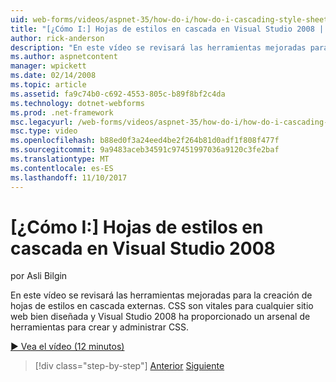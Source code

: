 ```yaml
---
uid: web-forms/videos/aspnet-35/how-do-i/how-do-i-cascading-style-sheets-in-visual-studio-2008
title: "[¿Cómo I:] Hojas de estilos en cascada en Visual Studio 2008 | Documentos de Microsoft"
author: rick-anderson
description: "En este vídeo se revisará las herramientas mejoradas para la creación de hojas de estilos en cascada externas. CSS son vitales para cualquier sitio web bien diseñada y Visual Studio 2..."
ms.author: aspnetcontent
manager: wpickett
ms.date: 02/14/2008
ms.topic: article
ms.assetid: fa9c74b0-c692-4553-805c-b89f8bf2c4da
ms.technology: dotnet-webforms
ms.prod: .net-framework
msc.legacyurl: /web-forms/videos/aspnet-35/how-do-i/how-do-i-cascading-style-sheets-in-visual-studio-2008
msc.type: video
ms.openlocfilehash: b88ed0f3a24eed4be2f264b81d0adf1f808f477f
ms.sourcegitcommit: 9a9483aceb34591c97451997036a9120c3fe2baf
ms.translationtype: MT
ms.contentlocale: es-ES
ms.lasthandoff: 11/10/2017
---
```

<a name="how-do-i-cascading-style-sheets-in-visual-studio-2008"></a>[¿Cómo I:] Hojas de estilos en cascada en Visual Studio 2008
====================
por Asli Bilgin

En este vídeo se revisará las herramientas mejoradas para la creación de hojas de estilos en cascada externas. CSS son vitales para cualquier sitio web bien diseñada y Visual Studio 2008 ha proporcionado un arsenal de herramientas para crear y administrar CSS.

[&#9654; Vea el vídeo (12 minutos)](https://channel9.msdn.com/Blogs/ASP-NET-Site-Videos/how-do-i-cascading-style-sheets-in-visual-studio-2008)

>[!div class="step-by-step"]
[Anterior](how-do-i-create-nested-master-page-in-visual-studio-2008.md)
[Siguiente](how-do-i-working-with-visual-studio-2008-net-framework.md)
